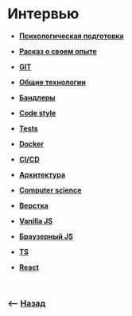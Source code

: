 # Интервью

* **<a href="./pages/psychological-preparation/readme.md">Психологическая подготовка</a>**
* **<a href="./pages/about-me/readme.md">Расказ о своем опыте</a>**

* **<a href="./pages/git/readme.md">GIT</a>**
* **<a href="./pages/common/readme.md">Общие технологии</a>**
* **<a href="./pages/bundler/readme.md">Бандлеры</a>**
* **<a href="./pages/code-style/readme.md">Code style</a>**
* **<a href="./pages/tests/readme.md">Tests</a>**
* **<a href="./pages/docker/readme.md">Docker</a>**
* **<a href="./pages/ci-cd/readme.md">CI/CD</a>**
* **<a href="./pages/architecture/readme.md">Архитектура</a>**
* **<a href="./pages/computer-science/readme.md">Computer science</a>**
* **<a href="./pages/page-proof/readme.md">Верстка</a>**
* **<a href="./pages/vanilla-js/readme.md">Vanilla JS</a>**
* **<a href="./pages/browser-js/readme.md">Браузерный JS</a>**
* **<a href="./pages/ts/readme.md">TS</a>**
* **<a href="./pages/react/readme.md">React</a>**


<br>

### ⟵ **<a href="../../readme.md">Назад</a>**